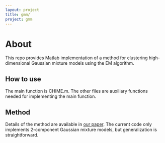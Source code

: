 ```yaml
---
layout: project
title: gmm/
project: gmm
---
```


# About

This repo provides Matlab implementation of a method for clustering high-dimensional Gaussian mixture models using the EM algorithm. 

## How to use

The main function is CHIME.m. The other files are auxiliary functions needed for implementing the main function. 

## Method

Details of the method are available in [our paper](http://drjingma.com/papers/cai-chime). The current code only implements 2-component Gaussian mixture models, but generalization is straightforward. 
